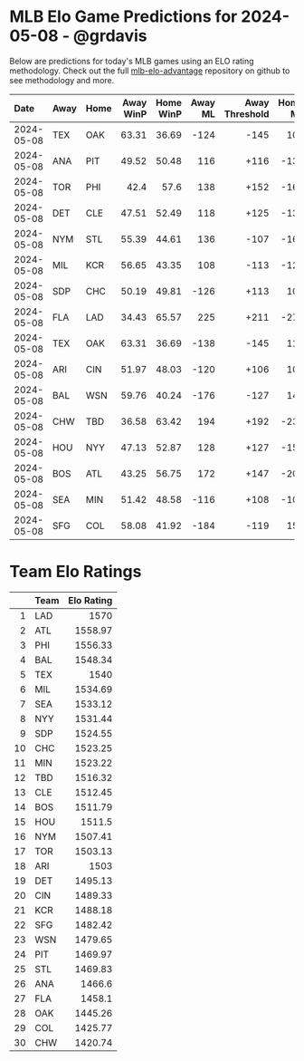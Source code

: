 # MLB Elo Game Predictions for 2024-05-08 - @grdavis
Below are predictions for today's MLB games using an ELO rating methodology. Check out the full [mlb-elo-advantage](https://github.com/grdavis/mlb-elo-advantage) repository on github to see methodology and more.

| Date       | Away   | Home   |   Away WinP |   Home WinP |   Away ML |   Away Threshold |   Home ML |   Home Threshold |
|:-----------|:-------|:-------|------------:|------------:|----------:|-----------------:|----------:|-----------------:|
| 2024-05-08 | TEX    | OAK    |       63.31 |       36.69 |      -124 |             -145 |       106 |             +192 |
| 2024-05-08 | ANA    | PIT    |       49.52 |       50.48 |       116 |             +116 |      -134 |             +112 |
| 2024-05-08 | TOR    | PHI    |       42.4  |       57.6  |       138 |             +152 |      -164 |             -117 |
| 2024-05-08 | DET    | CLE    |       47.51 |       52.49 |       118 |             +125 |      -138 |             +104 |
| 2024-05-08 | NYM    | STL    |       55.39 |       44.61 |       136 |             -107 |      -162 |             +140 |
| 2024-05-08 | MIL    | KCR    |       56.65 |       43.35 |       108 |             -113 |      -126 |             +147 |
| 2024-05-08 | SDP    | CHC    |       50.19 |       49.81 |      -126 |             +113 |       108 |             +115 |
| 2024-05-08 | FLA    | LAD    |       34.43 |       65.57 |       225 |             +211 |      -275 |             -158 |
| 2024-05-08 | TEX    | OAK    |       63.31 |       36.69 |      -138 |             -145 |       118 |             +192 |
| 2024-05-08 | ARI    | CIN    |       51.97 |       48.03 |      -120 |             +106 |       102 |             +123 |
| 2024-05-08 | BAL    | WSN    |       59.76 |       40.24 |      -176 |             -127 |       148 |             +166 |
| 2024-05-08 | CHW    | TBD    |       36.58 |       63.42 |       194 |             +192 |      -235 |             -146 |
| 2024-05-08 | HOU    | NYY    |       47.13 |       52.87 |       128 |             +127 |      -152 |             +102 |
| 2024-05-08 | BOS    | ATL    |       43.25 |       56.75 |       172 |             +147 |      -205 |             -113 |
| 2024-05-08 | SEA    | MIN    |       51.42 |       48.58 |      -116 |             +108 |      -102 |             +120 |
| 2024-05-08 | SFG    | COL    |       58.08 |       41.92 |      -184 |             -119 |       154 |             +155 |

# Team Elo Ratings
|    | Team   |   Elo Rating |
|---:|:-------|-------------:|
|  1 | LAD    |      1570    |
|  2 | ATL    |      1558.97 |
|  3 | PHI    |      1556.33 |
|  4 | BAL    |      1548.34 |
|  5 | TEX    |      1540    |
|  6 | MIL    |      1534.69 |
|  7 | SEA    |      1533.12 |
|  8 | NYY    |      1531.44 |
|  9 | SDP    |      1524.55 |
| 10 | CHC    |      1523.25 |
| 11 | MIN    |      1523.22 |
| 12 | TBD    |      1516.32 |
| 13 | CLE    |      1512.45 |
| 14 | BOS    |      1511.79 |
| 15 | HOU    |      1511.5  |
| 16 | NYM    |      1507.41 |
| 17 | TOR    |      1503.13 |
| 18 | ARI    |      1503    |
| 19 | DET    |      1495.13 |
| 20 | CIN    |      1489.33 |
| 21 | KCR    |      1488.18 |
| 22 | SFG    |      1482.42 |
| 23 | WSN    |      1479.65 |
| 24 | PIT    |      1469.97 |
| 25 | STL    |      1469.83 |
| 26 | ANA    |      1466.6  |
| 27 | FLA    |      1458.1  |
| 28 | OAK    |      1445.26 |
| 29 | COL    |      1425.77 |
| 30 | CHW    |      1420.74 |